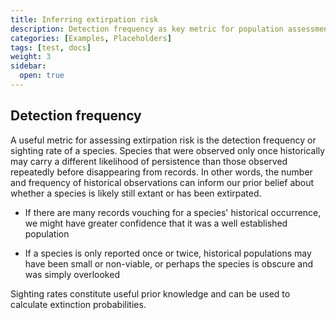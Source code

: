 ```yaml
---
title: Inferring extirpation risk
description: Detection frequency as key metric for population assessments
categories: [Examples, Placeholders]
tags: [test, docs]
weight: 3
sidebar:
  open: true
---
```


## Detection frequency

A useful metric for assessing extirpation risk is the detection frequency or sighting rate of a species. 
Species that were observed only once historically may carry a different likelihood of persistence than 
those observed repeatedly before disappearing from records. In other words, the number and frequency of 
historical observations can inform our prior belief about whether a species is likely still extant or has 
been extirpated.

* If there are many records vouching for a species' historical occurrence, we might have
greater confidence that it was a well established population

* If a species is only reported once or twice, historical populations may have been small or non-viable, or perhaps the species 
is obscure and was simply overlooked

Sighting rates constitute useful prior knowledge and can be used to calculate extinction probabilities.

